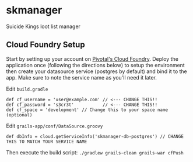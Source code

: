 skmanager
=========

Suicide Kings loot list manager

Cloud Foundry Setup
-------------------

Start by setting up your account on [Pivotal's Cloud Foundry](http://run.pivotal.io). Deploy the application once (following the directions below) to setup the environment then create your datasource service (postgres by default) and bind it to the app.  Make sure to note the service name as you'll need it later.

Edit ```build.gradle```


    def cf_username = 'user@example.com' // <--- CHANGE THIS!!
    def cf_password = 's3cr3t'           // <--- CHANGE THIS!!
    def cf_space = 'development' // Change this to your space name (optional)


Edit ```grails-app/conf/DataSource.groovy```

    def dbInfo = cloud.getServiceInfo('skmanager-db-postgres') // CHANGE THIS TO MATCH YOUR SERVICE NAME
    
Then execute the build script: ```./gradlew grails-clean grails-war cfPush```
